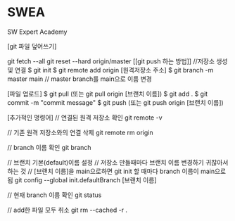 # SWEA
SW Expert Academy

[git 파일 덮어쓰기]

git fetch --all
git reset --hard origin/master
[[git push 하는 방법]] //저장소 생성 및 연결 $ git init $ git remote add origin [원격저장소 주소] $ git branch -m master main // master branch를 main으로 이름 변경

[파일 업로드] $ git pull (또는 git pull origin [브랜치 이름]) $ git add . $ git commit -m "commit message" $ git push (또는 git push origin [브랜치 이름])

[추가적인 명령어] // 연결된 원격 저장소 확인 git remote -v

// 기존 원격 저장소와의 연결 삭제 git remote rm origin

// branch 이름 확인 git branch

// 브랜치 기본(default)이름 설정 // 저장소 만들때마다 브랜치 이름 변경하기 귀찮아서 하는 것 // [브랜치 이름]을 main으로하면 git init 할 때마다 branch 이름이 main으로 됨 git config --global init.defaultBranch [브랜치 이름]

// 현재 branch 이름 확인 git status

// add한 파일 모두 취소 git rm --cached -r .
